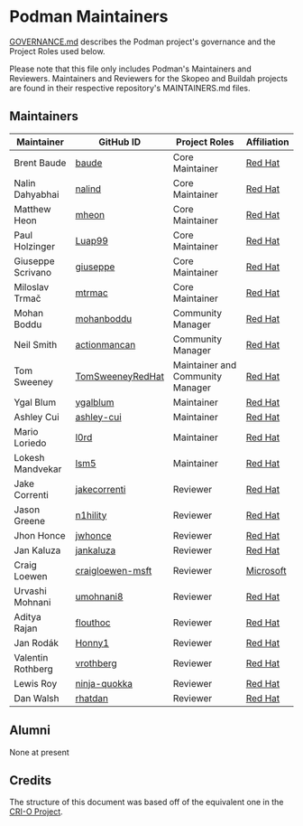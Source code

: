 # Podman Maintainers

[GOVERNANCE.md](https://github.com/containers/podman/blob/main/GOVERNANCE.md)
describes the Podman project's governance and the Project Roles used below.

Please note that this file only includes Podman's Maintainers and Reviewers.
Maintainers and Reviewers for the Skopeo and Buildah projects are found in their respective repository's MAINTAINERS.md files.

## Maintainers

| Maintainer        | GitHub ID                                                | Project Roles                    | Affiliation                                  |
|-------------------|----------------------------------------------------------|----------------------------------|----------------------------------------------|
| Brent Baude       | [baude](https://github.com/baude)                        | Core Maintainer                  | [Red Hat](https://github.com/RedHatOfficial) |
| Nalin Dahyabhai   | [nalind](https://github.com/nalind)                      | Core Maintainer                  | [Red Hat](https://github.com/RedHatOfficial) |
| Matthew Heon      | [mheon](https://github.com/mheon)                        | Core Maintainer                  | [Red Hat](https://github.com/RedHatOfficial) |
| Paul Holzinger    | [Luap99](https://github.com/Luap99)                      | Core Maintainer                  | [Red Hat](https://github.com/RedHatOfficial) |
| Giuseppe Scrivano | [giuseppe](https://github.com/giuseppe)                  | Core Maintainer                  | [Red Hat](https://github.com/RedHatOfficial) |
| Miloslav Trmač    | [mtrmac](https://github.com/mtrmac)                      | Core Maintainer                  | [Red Hat](https://github.com/RedHatOfficial) |
| Mohan Boddu       | [mohanboddu](https://github.com/mohanboddu)              | Community Manager                | [Red Hat](https://github.com/RedHatOfficial) |
| Neil Smith        | [actionmancan](https://github.com/actionmancan)          | Community Manager                | [Red Hat](https://github.com/RedHatOfficial) |
| Tom Sweeney       | [TomSweeneyRedHat](https://github.com/TomSweeneyRedHat/) | Maintainer and Community Manager | [Red Hat](https://github.com/RedHatOfficial) |
| Ygal Blum         | [ygalblum](https://github.com/ygalblum)                  | Maintainer                       | [Red Hat](https://github.com/RedHatOfficial) |
| Ashley Cui        | [ashley-cui](https://github.com/ashley-cui)              | Maintainer                       | [Red Hat](https://github.com/RedHatOfficial) |
| Mario Loriedo     | [l0rd](https://github.com/l0rd/)                         | Maintainer                       | [Red Hat](https://github.com/RedHatOfficial) |
| Lokesh Mandvekar  | [lsm5](https://github.com/lsm5)                          | Maintainer                       | [Red Hat](https://github.com/RedHatOfficial) |
| Jake Correnti     | [jakecorrenti](https://github.com/jakecorrenti)          | Reviewer                         | [Red Hat](https://github.com/RedHatOfficial) |
| Jason Greene      | [n1hility](https://github.com/n1hility)                  | Reviewer                         | [Red Hat](https://github.com/RedHatOfficial) |
| Jhon Honce        | [jwhonce](https://github.com/jwhonce)                    | Reviewer                         | [Red Hat](https://github.com/RedHatOfficial) |
| Jan Kaluza        | [jankaluza](https://github.com/jankaluza)                | Reviewer                         | [Red Hat](https://github.com/RedHatOfficial) |
| Craig Loewen      | [craigloewen-msft](https://github.com/craigloewen-msft)  | Reviewer                         | [Microsoft](https://github.com/microsoft)    |
| Urvashi Mohnani   | [umohnani8](https://github.com/umohnani8)                | Reviewer                         | [Red Hat](https://github.com/RedHatOfficial) |
| Aditya Rajan      | [flouthoc](https://github.com/flouthoc)                  | Reviewer                         | [Red Hat](https://github.com/RedHatOfficial) |
| Jan Rodák         | [Honny1](https://github.com/Honny1)                      | Reviewer                         | [Red Hat](https://github.com/RedHatOfficial) |
| Valentin Rothberg | [vrothberg](https://github.com/vrothberg)                | Reviewer                         | [Red Hat](https://github.com/RedHatOfficial) |
| Lewis Roy         | [ninja-quokka](https://github.com/ninja-quokka)          | Reviewer                         | [Red Hat](https://github.com/RedHatOfficial) |
| Dan Walsh         | [rhatdan](https://github.com/rhatdan)                    | Reviewer                         | [Red Hat](https://github.com/RedHatOfficial) |

## Alumni

None at present

## Credits

The structure of this document was based off of the equivalent one in the [CRI-O Project](https://github.com/cri-o/cri-o/blob/main/MAINTAINERS.md).

